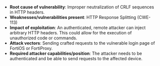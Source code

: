 - **Root cause of vulnerability**: Improper neutralization of CRLF sequences in HTTP headers.
- **Weaknesses/vulnerabilities present**: HTTP Response Splitting (CWE-113)
- **Impact of exploitation**: An authenticated, remote attacker can inject arbitrary HTTP headers. This could allow for the execution of unauthorized code or commands.
- **Attack vectors**: Sending crafted requests to the vulnerable login page of FortiOS or FortiProxy.
- **Required attacker capabilities/position**: The attacker needs to be authenticated and be able to send requests to the affected device.